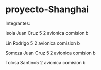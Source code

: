 # proyecto-Shanghai

Integrantes:

Isola Juan Cruz 5 2 avionica comision b


Lin Rodrigo 5 2 avionica comision b


Somoza Juan Cruz 5 2 avionica comision b


Tolosa Santino5 2 avionica comision b

